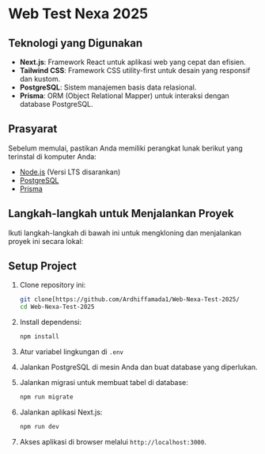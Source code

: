 
# Web Test Nexa 2025

## Teknologi yang Digunakan

- **Next.js**: Framework React untuk aplikasi web yang cepat dan efisien.
- **Tailwind CSS**: Framework CSS utility-first untuk desain yang responsif dan kustom.
- **PostgreSQL**: Sistem manajemen basis data relasional.
- **Prisma**: ORM (Object Relational Mapper) untuk interaksi dengan database PostgreSQL.

## Prasyarat

Sebelum memulai, pastikan Anda memiliki perangkat lunak berikut yang terinstal di komputer Anda:

- [Node.js](https://nodejs.org/) (Versi LTS disarankan)
- [PostgreSQL](https://www.postgresql.org/)
- [Prisma](https://www.prisma.io/)

## Langkah-langkah untuk Menjalankan Proyek

Ikuti langkah-langkah di bawah ini untuk mengkloning dan menjalankan proyek ini secara lokal:

## Setup Project

1. Clone repository ini:
   ```bash
   git clone[https://github.com/Ardhiffamada1/Web-Nexa-Test-2025/
   cd Web-Nexa-Test-2025
   ```

2. Install dependensi:
   ```bash
   npm install
   ```

3. Atur variabel lingkungan di `.env`

4. Jalankan PostgreSQL di mesin Anda dan buat database yang diperlukan.

5. Jalankan migrasi untuk membuat tabel di database:
   ```bash
   npm run migrate
   ```

6. Jalankan aplikasi Next.js:
   ```bash
   npm run dev
   ```

7. Akses aplikasi di browser melalui `http://localhost:3000`.

